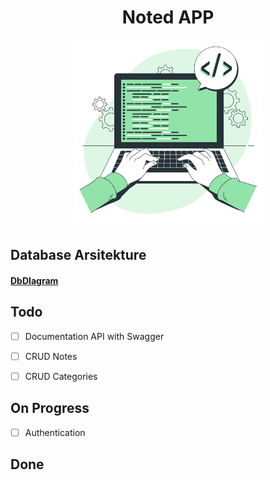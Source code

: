 <h1 align="center">Noted APP</h1>

<p align="center"><a href="#" target="_blank"><img src="https://github.com/iqbaludinm/notes-app/blob/master/thumbnail.png" width="300"></a></p>

##  Database Arsitekture

<h4> <a href="#" target="_blank"> DbDIagram</a> </h4>

##  Todo
- [ ] Documentation API with Swagger 
- [ ] CRUD Notes 
- [ ] CRUD Categories


## On Progress
- [ ] Authentication 

## Done





